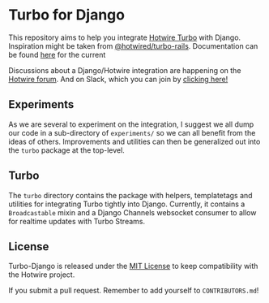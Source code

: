 # Turbo for Django

This repository aims to help you integrate [Hotwire Turbo](https://turbo.hotwire.dev/) with Django. Inspiration might be taken from [@hotwired/turbo-rails](https://github.com/hotwired/turbo-rails).
Documentation can be found [here](documentation.md) for the current

Discussions about a Django/Hotwire integration are happening on the [Hotwire forum](https://discuss.hotwire.dev/t/django-backend-support-for-hotwire/1570). And on Slack, which you can join by [clicking here!](https://join.slack.com/t/pragmaticmindsgruppe/shared_invite/zt-kl0e0plt-uXGQ1PUt5yRohLNYcVvhhQ)

## Experiments

As we are several to experiment on the integration, I suggest we all dump our code in a sub-directory of `experiments/` so we can all benefit from the ideas of others. Improvements and utilities can then be generalized out into the `turbo` package at the top-level.

## Turbo
The `turbo` directory contains the package with helpers, templatetags and utilities for integrating Turbo tightly into Django. Currently, it contains a `Broadcastable` mixin and a Django Channels websocket consumer to allow for realtime updates with Turbo Streams.


## License

Turbo-Django is released under the [MIT License](https://opensource.org/licenses/MIT) to keep compatibility with the Hotwire project.

If you submit a pull request. Remember to add yourself to `CONTRIBUTORS.md`!
